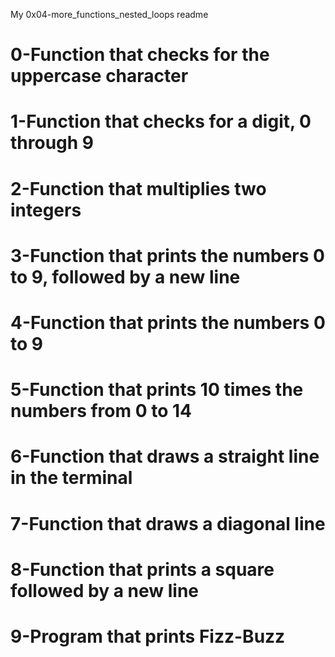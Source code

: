 My 0x04-more_functions_nested_loops readme
# 0-Function that checks for the uppercase character
# 1-Function that checks for a digit, 0 through 9
# 2-Function that multiplies two integers
# 3-Function that prints the numbers 0 to 9, followed by a new line
# 4-Function that prints the numbers 0 to 9
# 5-Function that prints 10 times the numbers from 0 to 14
# 6-Function that draws a straight line in the terminal
# 7-Function that draws a diagonal line
# 8-Function that prints a square followed by a new line
# 9-Program that prints Fizz-Buzz
